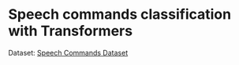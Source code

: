 # Speech commands classification with Transformers

Dataset: [Speech Commands Dataset](https://www.kaggle.com/c/tensorflow-speech-recognition-challenge/data)
